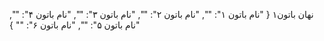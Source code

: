 نهان باتون۱
{
  "نام باتون ۱": "",
  "نام باتون ۲": "",
  "نام باتون ۳": "",
  "نام باتون ۴": "",
  "نام باتون ۵": "",
  "نام باتون ۶": ""
}
